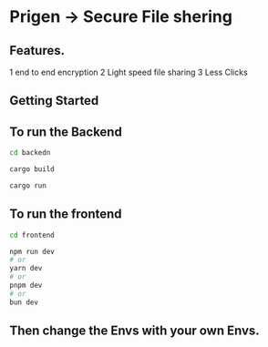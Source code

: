 # Prigen -> Secure File shering

## Features. 
1 end to end encryption
2 Light speed file sharing 
3 Less Clicks

## Getting Started

## To run the Backend

```bash
cd backedn

cargo build

cargo run

```

## To run the frontend

```bash
cd frontend

npm run dev
# or
yarn dev
# or
pnpm dev
# or
bun dev
```

## Then change the Envs with your own Envs. 
